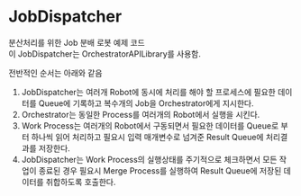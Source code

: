 # JobDispatcher
분산처리를 위한 Job 분배 로봇 예제 코드  
이 JobDispatcher는 OrchestratorAPILibrary를 사용함.   

전반적인 순서는 아래와 같음
1. JobDispatcher는 여러개 Robot에 동시에 처리를 해야 할 프로세스에 필요한 데이터를 Queue에 기록하고 복수개의 Job을 Orchestrator에게 지시한다.  
2. Orchestrator는 동일한 Process를 여러개의 Robot에서 실행을 시킨다. 
3. Work Process는 여러개의 Robot에서 구동되면서 필요한 데이터를 Queue로 부터 하나씩 읽어 처리하고 필요시 입력 매개변수로 넘겨준 Result Queue에 처리결과를 저장한다. 
4. JobDispatcher는 Work Process의 실행상태를 주기적으로 체크하면서 모든 작업이 종료된 경우 필요시 Merge Process를 실행하여 Result Queue에 저장된 데이터를 취합하도록 호출한다. 


